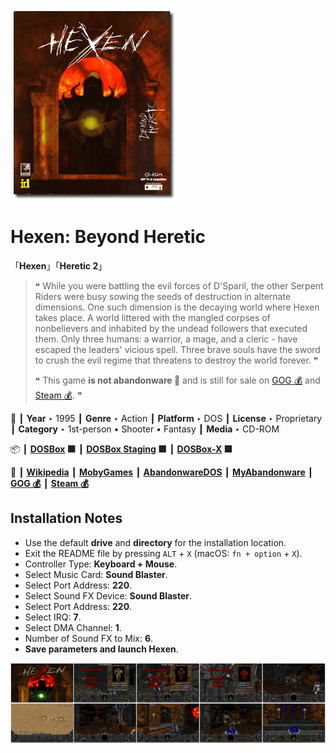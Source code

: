 ![](Thumbnail.png "application-thumbnail")

# Hexen: Beyond Heretic

「**Hexen**」「**Heretic 2**」

> ❝ While you were battling the evil forces of D'Sparil, the other Serpent Riders were busy sowing the seeds of destruction in alternate dimensions. One such dimension is the decaying world where Hexen takes place. A world littered with the mangled corpses of nonbelievers and inhabited by the undead followers that executed them. Only three humans: a warrior, a mage, and a cleric - have escaped the leaders' vicious spell. Three brave souls have the sword to crush the evil regime that threatens to destroy the world forever. ❞
>
> ❝ This game **is not abandonware 🚫** and is still for sale on [GOG 💰](https://www.gog.com/en/game/hexen_beyond_heretic) and [Steam 💰](https://store.steampowered.com/app/2360/Hexen_Beyond_Heretic/). ❞
>

📌 ┃ **Year** ‣ 1995 ┃ **Genre** ‣ Action ┃ **Platform** ‣ DOS ┃ **License** ‣ Proprietary ┃ **Category** ‣ 1st-person • Shooter • Fantasy ┃ **Media** ‣ CD-ROM 

📦 ┃ **[DOSBox](https://www.dosbox.com/) 🟩** ┃ **[DOSBox Staging](https://dosbox-staging.github.io/) 🟩** ┃ **[DOSBox-X](https://dosbox-x.com/) 🟩** 

📎 ┃ **[Wikipedia](https://en.wikipedia.org/wiki/Hexen:_Beyond_Heretic)** ┃ **[MobyGames](https://www.mobygames.com/game/1938/hexen-beyond-heretic/)** ┃ **[AbandonwareDOS](https://www.abandonwaredos.com/abandonware-game.php?abandonware=Hexen%3A+Beyond+Heretic&gid=1143)** ┃ **[MyAbandonware](https://www.myabandonware.com/game/hexen-beyond-heretic-2bd)** ┃ **[GOG 💰](https://www.gog.com/en/game/hexen_beyond_heretic)** ┃ **[Steam 💰](https://store.steampowered.com/app/2360/Hexen_Beyond_Heretic/)** 

## Installation Notes
- Use the default **drive** and **directory** for the installation location.
- Exit the README file by pressing `ALT` + `X` (macOS: `fn + option` + `X`).
- Controller Type: **Keyboard + Mouse**.
- Select Music Card: **Sound Blaster**.
- Select Port Address: **220**.
- Select Sound FX Device: **Sound Blaster**.
- Select Port Address: **220**.
- Select IRQ: **7**.
- Select DMA Channel: **1**.
- Number of Sound FX to Mix: **6**.
- **Save parameters and launch Hexen**.

![](Montage.png "Hexen: Beyond Heretic")

